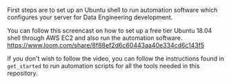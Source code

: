 First steps are to set up an Ubuntu shell to run automation software which configures your server for Data Engineering development.

You can follow this screencast on how to set up a free tier Ubuntu 18.04 shell through AWS EC2 and also run the automation software.
https://www.loom.com/share/8f88ef2d6c60443aa40e334cd6c143f5

If you don't wish to follow the video, you can follow the instructions found in `get_started` to run automation scripts for all the tools needed in this repository.
